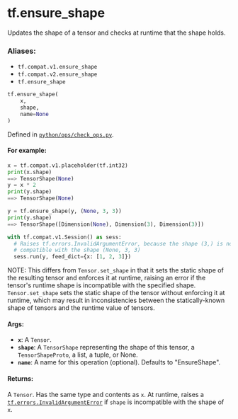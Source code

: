 <div itemscope itemtype="http://developers.google.com/ReferenceObject">
<meta itemprop="name" content="tf.ensure_shape" />
<meta itemprop="path" content="Stable" />
</div>

# tf.ensure_shape

Updates the shape of a tensor and checks at runtime that the shape holds.

### Aliases:

* `tf.compat.v1.ensure_shape`
* `tf.compat.v2.ensure_shape`
* `tf.ensure_shape`

``` python
tf.ensure_shape(
    x,
    shape,
    name=None
)
```



Defined in [`python/ops/check_ops.py`](/code/stable/tensorflow/python/ops/check_ops.py).

<!-- Placeholder for "Used in" -->


#### For example:


```python
x = tf.compat.v1.placeholder(tf.int32)
print(x.shape)
==> TensorShape(None)
y = x * 2
print(y.shape)
==> TensorShape(None)

y = tf.ensure_shape(y, (None, 3, 3))
print(y.shape)
==> TensorShape([Dimension(None), Dimension(3), Dimension(3)])

with tf.compat.v1.Session() as sess:
  # Raises tf.errors.InvalidArgumentError, because the shape (3,) is not
  # compatible with the shape (None, 3, 3)
  sess.run(y, feed_dict={x: [1, 2, 3]})

```

NOTE: This differs from `Tensor.set_shape` in that it sets the static shape
of the resulting tensor and enforces it at runtime, raising an error if the
tensor's runtime shape is incompatible with the specified shape.
`Tensor.set_shape` sets the static shape of the tensor without enforcing it
at runtime, which may result in inconsistencies between the statically-known
shape of tensors and the runtime value of tensors.

#### Args:


* <b>`x`</b>: A `Tensor`.
* <b>`shape`</b>: A `TensorShape` representing the shape of this tensor, a
  `TensorShapeProto`, a list, a tuple, or None.
* <b>`name`</b>: A name for this operation (optional). Defaults to "EnsureShape".


#### Returns:

A `Tensor`. Has the same type and contents as `x`. At runtime, raises a
<a href="../tf/errors/InvalidArgumentError.md"><code>tf.errors.InvalidArgumentError</code></a> if `shape` is incompatible with the shape
of `x`.
